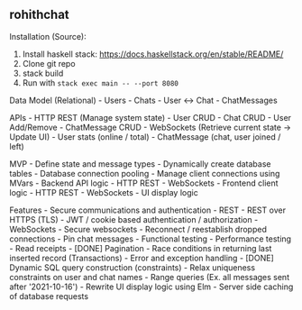 rohithchat
------------

Installation (Source):
1) Install haskell stack: https://docs.haskellstack.org/en/stable/README/
2) Clone git repo
3) stack build
4) Run with `stack exec main -- --port 8080`

Data Model (Relational)
    - Users
    - Chats
    - User <-> Chat
    - ChatMessages

APIs
    - HTTP REST (Manage system state)
        - User CRUD
        - Chat CRUD
            - User Add/Remove
        - ChatMessage CRUD
    - WebSockets (Retrieve current state -> Update UI)
        - User stats (online / total)
        - ChatMessage (chat, user joined / left)

MVP
    - Define state and message types
    - Dynamically create database tables
    - Database connection pooling
    - Manage client connections using MVars
    - Backend API logic
        - HTTP REST
        - WebSockets
    - Frontend client logic
        - HTTP REST
        - WebSockets
    - UI display logic

Features
    - Secure communications and authentication
        - REST
            - REST over HTTPS (TLS)
            - JWT / cookie based authentication / authorization
        - WebSockets
            - Secure websockets
            - Reconnect / reestablish dropped connections
    - Pin chat messages
    - Functional testing
    - Performance testing
    - Read receipts
    - [DONE] Pagination
    - Race conditions in returning last inserted record (Transactions)
    - Error and exception handling
    - [DONE] Dynamic SQL query construction (constraints)
    - Relax uniqueness constraints on user and chat names
    - Range queries (Ex. all messages sent after '2021-10-16')
    - Rewrite UI display logic using Elm
    - Server side caching of database requests
